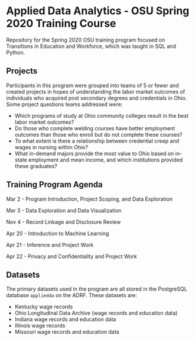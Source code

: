 # Applied Data Analytics - OSU Spring 2020 Training Course
Repository for the Spring 2020 OSU training program focused on Transitions in Education and Workforce, which was taught in SQL and Python.

## Projects
Participants in this program were grouped into teams of 5 or fewer and created projects in hopes of understanding the labor market outcomes of individuals who acquired post secondary degrees and credentials in Ohio. Some project questions teams addressed were:

  - Which programs of study at Ohio community colleges result in the best labor market outcomes?
  - Do those who complete welding courses have better employment outcomes than those who enroll but do not complete these courses?
  - To what extent is there a relationship between credential creep and wages in nursing within Ohio?
  - What in-demand majors provide the most value to Ohio based on in-state employment and mean income, and which institutions provided these graduates?

## Training Program Agenda
Mar 2 - Program Introduction, Project Scoping, and Data Exploration

Mar 3 - Data Exploration and Data Visualization

Nov 4 -  Record Linkage and Disclosure Review

Apr 20 - Introduction to Machine Learning

Apr 21 - Inference and Project Work

Apr 22 - Privacy and Confidentiality and Project Work

## Datasets
The primary datasets used in the program are all stored in the PostgreSQL database `appliedda` on the ADRF. These datasets are:

  - Kentucky wage records
  - Ohio Longitudinal Data Archive (wage records and education data)
  - Indiana wage records and education data
  - Illinois wage records
  - Missouri wage records and education data

